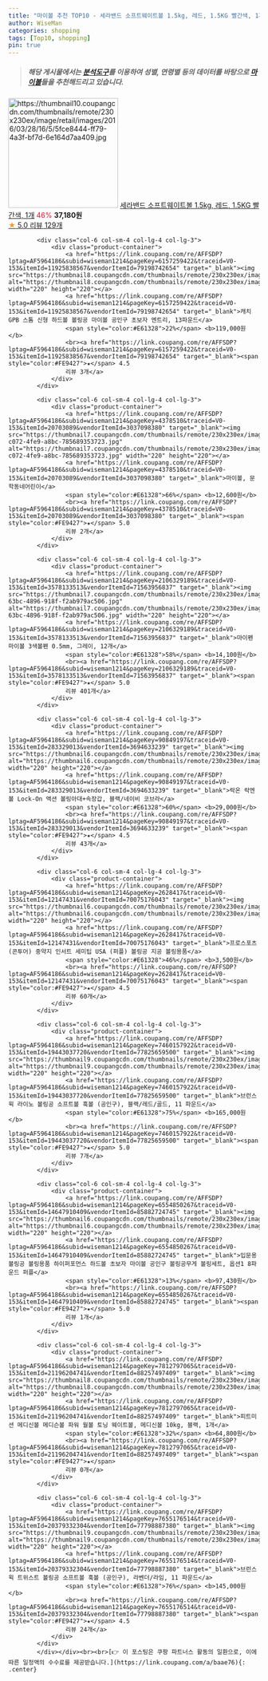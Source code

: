 ```yaml
---
title: "마이볼 추천 TOP10 - 세라밴드 소프트웨이트볼 1.5kg, 레드, 1.5KG 빨간색, 1개"
author: WiseMan
categories: shopping
tags: [Top10, shopping]
pin: true
---
```


> ##### 해당 게시물에서는 [**분석도구**](https://itemscout.io/)를 이용하여 **성별**, **연령별** 등의 데이터를 바탕으로 [**마이볼**](https://link.coupang.com/a/baae76)들을 추천해드리고 있습니다.
<div class="container"><div class="row">
            <div class="col-6 col-sm-4 col-lg-4 col-lg-3">
                <div class="product-container">
                    <a href="https://link.coupang.com/re/AFFSDP?lptag=AF5964186&subid=wiseman1214&pageKey=46156372&traceid=V0-153&itemId=164243064&vendorItemId=3388547500" target="_blank"><img src="https://thumbnail10.coupangcdn.com/thumbnails/remote/230x230ex/image/retail/images/2016/03/28/16/5/5fce8444-ff79-4a3f-bf7d-6e164d7aa409.jpg" alt="https://thumbnail10.coupangcdn.com/thumbnails/remote/230x230ex/image/retail/images/2016/03/28/16/5/5fce8444-ff79-4a3f-bf7d-6e164d7aa409.jpg" width="220" height="220"></a>
                    <a href="https://link.coupang.com/re/AFFSDP?lptag=AF5964186&subid=wiseman1214&pageKey=46156372&traceid=V0-153&itemId=164243064&vendorItemId=3388547500" target="_blank">세라밴드 소프트웨이트볼 1.5kg, 레드, 1.5KG 빨간색, 1개</a>
                    <span style="color:#E61328">46%</span> <b>37,180원</b>
                    <br><a href="https://link.coupang.com/re/AFFSDP?lptag=AF5964186&subid=wiseman1214&pageKey=46156372&traceid=V0-153&itemId=164243064&vendorItemId=3388547500" target="_blank"><span style="color:#FE9427">★</span> 5.0
                    리뷰 129개</a>
                </div>
            </div>
            
            <div class="col-6 col-sm-4 col-lg-4 col-lg-3">
                <div class="product-container">
                    <a href="https://link.coupang.com/re/AFFSDP?lptag=AF5964186&subid=wiseman1214&pageKey=6157259422&traceid=V0-153&itemId=11925838567&vendorItemId=79198742654" target="_blank"><img src="https://thumbnail8.coupangcdn.com/thumbnails/remote/230x230ex/image/vendor_inventory/22f1/49b1bb6cfd17fa147119d49d9e3debf366cccda03ff6c7c07a858c1bbffa.jpg" alt="https://thumbnail8.coupangcdn.com/thumbnails/remote/230x230ex/image/vendor_inventory/22f1/49b1bb6cfd17fa147119d49d9e3debf366cccda03ff6c7c07a858c1bbffa.jpg" width="220" height="220"></a>
                    <a href="https://link.coupang.com/re/AFFSDP?lptag=AF5964186&subid=wiseman1214&pageKey=6157259422&traceid=V0-153&itemId=11925838567&vendorItemId=79198742654" target="_blank">캐치 GPB 스톰 신형 하드볼 볼링공 마이볼 공인구 초보자 엔트리, 13파운드</a>
                    <span style="color:#E61328">22%</span> <b>119,000원</b>
                    <br><a href="https://link.coupang.com/re/AFFSDP?lptag=AF5964186&subid=wiseman1214&pageKey=6157259422&traceid=V0-153&itemId=11925838567&vendorItemId=79198742654" target="_blank"><span style="color:#FE9427">★</span> 4.5
                    리뷰 3개</a>
                </div>
            </div>
            
            <div class="col-6 col-sm-4 col-lg-4 col-lg-3">
                <div class="product-container">
                    <a href="https://link.coupang.com/re/AFFSDP?lptag=AF5964186&subid=wiseman1214&pageKey=4378510&traceid=V0-153&itemId=20703089&vendorItemId=3037098380" target="_blank"><img src="https://thumbnail7.coupangcdn.com/thumbnails/remote/230x230ex/image/retail/images/2016/07/21/14/7/6296d1c3-c072-4fe9-a8bc-785689353723.jpg" alt="https://thumbnail7.coupangcdn.com/thumbnails/remote/230x230ex/image/retail/images/2016/07/21/14/7/6296d1c3-c072-4fe9-a8bc-785689353723.jpg" width="220" height="220"></a>
                    <a href="https://link.coupang.com/re/AFFSDP?lptag=AF5964186&subid=wiseman1214&pageKey=4378510&traceid=V0-153&itemId=20703089&vendorItemId=3037098380" target="_blank">마이볼, 문학동네어린이</a>
                    <span style="color:#E61328">66%</span> <b>12,600원</b>
                    <br><a href="https://link.coupang.com/re/AFFSDP?lptag=AF5964186&subid=wiseman1214&pageKey=4378510&traceid=V0-153&itemId=20703089&vendorItemId=3037098380" target="_blank"><span style="color:#FE9427">★</span> 5.0
                    리뷰 2개</a>
                </div>
            </div>
            
            <div class="col-6 col-sm-4 col-lg-4 col-lg-3">
                <div class="product-container">
                    <a href="https://link.coupang.com/re/AFFSDP?lptag=AF5964186&subid=wiseman1214&pageKey=2106329189&traceid=V0-153&itemId=3578133513&vendorItemId=71563956837" target="_blank"><img src="https://thumbnail7.coupangcdn.com/thumbnails/remote/230x230ex/image/retail/images/2020/09/03/20/7/6277e4ff-63bc-4896-918f-f2ab979ac506.jpg" alt="https://thumbnail7.coupangcdn.com/thumbnails/remote/230x230ex/image/retail/images/2020/09/03/20/7/6277e4ff-63bc-4896-918f-f2ab979ac506.jpg" width="220" height="220"></a>
                    <a href="https://link.coupang.com/re/AFFSDP?lptag=AF5964186&subid=wiseman1214&pageKey=2106329189&traceid=V0-153&itemId=3578133513&vendorItemId=71563956837" target="_blank">마이펜 마이볼 3색볼펜 0.5mm, 그레이, 12개</a>
                    <span style="color:#E61328">58%</span> <b>14,100원</b>
                    <br><a href="https://link.coupang.com/re/AFFSDP?lptag=AF5964186&subid=wiseman1214&pageKey=2106329189&traceid=V0-153&itemId=3578133513&vendorItemId=71563956837" target="_blank"><span style="color:#FE9427">★</span> 5.0
                    리뷰 401개</a>
                </div>
            </div>
            
            <div class="col-6 col-sm-4 col-lg-4 col-lg-3">
                <div class="product-container">
                    <a href="https://link.coupang.com/re/AFFSDP?lptag=AF5964186&subid=wiseman1214&pageKey=90849197&traceid=V0-153&itemId=283329013&vendorItemId=3694633239" target="_blank"><img src="https://thumbnail6.coupangcdn.com/thumbnails/remote/230x230ex/image/vendor_inventory/f6a9/efaf5b5afcd1cbc3257956d8b7c95a31fa85b934eea6df3f01c5f51ad8fd.jpg" alt="https://thumbnail6.coupangcdn.com/thumbnails/remote/230x230ex/image/vendor_inventory/f6a9/efaf5b5afcd1cbc3257956d8b7c95a31fa85b934eea6df3f01c5f51ad8fd.jpg" width="220" height="220"></a>
                    <a href="https://link.coupang.com/re/AFFSDP?lptag=AF5964186&subid=wiseman1214&pageKey=90849197&traceid=V0-153&itemId=283329013&vendorItemId=3694633239" target="_blank">락온 락엔볼 Lock-On 액션 볼링아대+속장갑, 블랙/네이비 코브라</a>
                    <span style="color:#E61328">60%</span> <b>29,000원</b>
                    <br><a href="https://link.coupang.com/re/AFFSDP?lptag=AF5964186&subid=wiseman1214&pageKey=90849197&traceid=V0-153&itemId=283329013&vendorItemId=3694633239" target="_blank"><span style="color:#FE9427">★</span> 4.5
                    리뷰 43개</a>
                </div>
            </div>
            
            <div class="col-6 col-sm-4 col-lg-4 col-lg-3">
                <div class="product-container">
                    <a href="https://link.coupang.com/re/AFFSDP?lptag=AF5964186&subid=wiseman1214&pageKey=2628417&traceid=V0-153&itemId=12147431&vendorItemId=70075176043" target="_blank"><img src="https://thumbnail6.coupangcdn.com/thumbnails/remote/230x230ex/image/vendor_inventory/a017/0eba47a7ca91835411ba22b4f604c1dabf38a13ea4c4377a14a2dc542586.jpg" alt="https://thumbnail6.coupangcdn.com/thumbnails/remote/230x230ex/image/vendor_inventory/a017/0eba47a7ca91835411ba22b4f604c1dabf38a13ea4c4377a14a2dc542586.jpg" width="220" height="220"></a>
                    <a href="https://link.coupang.com/re/AFFSDP?lptag=AF5964186&subid=wiseman1214&pageKey=2628417&traceid=V0-153&itemId=12147431&vendorItemId=70075176043" target="_blank">프로스포츠(콘투어) 중약지 인서트 세미팁 USA (퍼플) 볼링공 지공 볼링용품</a>
                    <span style="color:#E61328">46%</span> <b>3,500원</b>
                    <br><a href="https://link.coupang.com/re/AFFSDP?lptag=AF5964186&subid=wiseman1214&pageKey=2628417&traceid=V0-153&itemId=12147431&vendorItemId=70075176043" target="_blank"><span style="color:#FE9427">★</span> 4.5
                    리뷰 60개</a>
                </div>
            </div>
            
            <div class="col-6 col-sm-4 col-lg-4 col-lg-3">
                <div class="product-container">
                    <a href="https://link.coupang.com/re/AFFSDP?lptag=AF5964186&subid=wiseman1214&pageKey=7460157922&traceid=V0-153&itemId=19443037720&vendorItemId=77825659500" target="_blank"><img src="https://thumbnail9.coupangcdn.com/thumbnails/remote/230x230ex/image/vendor_inventory/c239/1de21691193d64281fa45809f43f1ecacd909251438a1d93bb5b6e357644.jpg" alt="https://thumbnail9.coupangcdn.com/thumbnails/remote/230x230ex/image/vendor_inventory/c239/1de21691193d64281fa45809f43f1ecacd909251438a1d93bb5b6e357644.jpg" width="220" height="220"></a>
                    <a href="https://link.coupang.com/re/AFFSDP?lptag=AF5964186&subid=wiseman1214&pageKey=7460157922&traceid=V0-153&itemId=19443037720&vendorItemId=77825659500" target="_blank">브런스윅 라이노 볼링공 소프트볼 훅볼 (공인구), 블랙/레드/골드, 11 파운드</a>
                    <span style="color:#E61328">75%</span> <b>165,000원</b>
                    <br><a href="https://link.coupang.com/re/AFFSDP?lptag=AF5964186&subid=wiseman1214&pageKey=7460157922&traceid=V0-153&itemId=19443037720&vendorItemId=77825659500" target="_blank"><span style="color:#FE9427">★</span> 5.0
                    리뷰 7개</a>
                </div>
            </div>
            
            <div class="col-6 col-sm-4 col-lg-4 col-lg-3">
                <div class="product-container">
                    <a href="https://link.coupang.com/re/AFFSDP?lptag=AF5964186&subid=wiseman1214&pageKey=6554850267&traceid=V0-153&itemId=14647910409&vendorItemId=85882724745" target="_blank"><img src="https://thumbnail6.coupangcdn.com/thumbnails/remote/230x230ex/image/vendor_inventory/c5f6/0450783a0dac0da0113ae75408091dd9abeb6cb9b68ae5c35a0ff49b60b3.png" alt="https://thumbnail6.coupangcdn.com/thumbnails/remote/230x230ex/image/vendor_inventory/c5f6/0450783a0dac0da0113ae75408091dd9abeb6cb9b68ae5c35a0ff49b60b3.png" width="220" height="220"></a>
                    <a href="https://link.coupang.com/re/AFFSDP?lptag=AF5964186&subid=wiseman1214&pageKey=6554850267&traceid=V0-153&itemId=14647910409&vendorItemId=85882724745" target="_blank">입문용 볼링공 볼링용품 하이퍼포먼스 하드볼 초보자 마이볼 공인구 볼링공무게 볼링세트, 옵션1 8파운드 퍼플</a>
                    <span style="color:#E61328">13%</span> <b>97,430원</b>
                    <br><a href="https://link.coupang.com/re/AFFSDP?lptag=AF5964186&subid=wiseman1214&pageKey=6554850267&traceid=V0-153&itemId=14647910409&vendorItemId=85882724745" target="_blank"><span style="color:#FE9427">★</span> 5.0
                    리뷰 1개</a>
                </div>
            </div>
            
            <div class="col-6 col-sm-4 col-lg-4 col-lg-3">
                <div class="product-container">
                    <a href="https://link.coupang.com/re/AFFSDP?lptag=AF5964186&subid=wiseman1214&pageKey=7812797065&traceid=V0-153&itemId=21196204741&vendorItemId=88257497409" target="_blank"><img src="https://thumbnail8.coupangcdn.com/thumbnails/remote/230x230ex/image/vendor_inventory/72d7/32797934f7e78f8709228fc140da5e7060e28d54ab4f8cad2f294150b3ec.png" alt="https://thumbnail8.coupangcdn.com/thumbnails/remote/230x230ex/image/vendor_inventory/72d7/32797934f7e78f8709228fc140da5e7060e28d54ab4f8cad2f294150b3ec.png" width="220" height="220"></a>
                    <a href="https://link.coupang.com/re/AFFSDP?lptag=AF5964186&subid=wiseman1214&pageKey=7812797065&traceid=V0-153&itemId=21196204741&vendorItemId=88257497409" target="_blank">피트미션 메디신볼 메디슨볼 파워 월볼 토닝 웨이트볼, 메디신볼 10kg, 블랙, 1개</a>
                    <span style="color:#E61328">32%</span> <b>64,800원</b>
                    <br><a href="https://link.coupang.com/re/AFFSDP?lptag=AF5964186&subid=wiseman1214&pageKey=7812797065&traceid=V0-153&itemId=21196204741&vendorItemId=88257497409" target="_blank"><span style="color:#FE9427">★</span> 
                    리뷰 0개</a>
                </div>
            </div>
            
            <div class="col-6 col-sm-4 col-lg-4 col-lg-3">
                <div class="product-container">
                    <a href="https://link.coupang.com/re/AFFSDP?lptag=AF5964186&subid=wiseman1214&pageKey=7655176514&traceid=V0-153&itemId=20379332304&vendorItemId=77798887380" target="_blank"><img src="https://thumbnail9.coupangcdn.com/thumbnails/remote/230x230ex/image/vendor_inventory/373c/b0f974b71c9612a707e9e9a08e922d694c73a1d499d35f0e7f177b1ccffd.jpg" alt="https://thumbnail9.coupangcdn.com/thumbnails/remote/230x230ex/image/vendor_inventory/373c/b0f974b71c9612a707e9e9a08e922d694c73a1d499d35f0e7f177b1ccffd.jpg" width="220" height="220"></a>
                    <a href="https://link.coupang.com/re/AFFSDP?lptag=AF5964186&subid=wiseman1214&pageKey=7655176514&traceid=V0-153&itemId=20379332304&vendorItemId=77798887380" target="_blank">브런스윅 트위스트 볼링공 소프트볼 훅볼 (공인구), 라벤더/라임, 11 파운드</a>
                    <span style="color:#E61328">76%</span> <b>145,000원</b>
                    <br><a href="https://link.coupang.com/re/AFFSDP?lptag=AF5964186&subid=wiseman1214&pageKey=7655176514&traceid=V0-153&itemId=20379332304&vendorItemId=77798887380" target="_blank"><span style="color:#FE9427">★</span> 4.5
                    리뷰 24개</a>
                </div>
            </div>
            </div></div><br><br>[👉 이 포스팅은 쿠팡 파트너스 활동의 일환으로, 이에 따른 일정액의 수수료를 제공받습니다.](https://link.coupang.com/a/baae76){: .center}